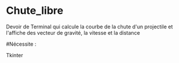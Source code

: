 # Chute_libre

Devoir de Terminal qui calcule la courbe de la chute d'un projectile et l'affiche des vecteur de gravité, la vitesse et la distance

#Nécessite :

Tkinter
